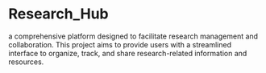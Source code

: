 # Research_Hub
a comprehensive platform designed to facilitate research management and collaboration. This project aims to provide users with a streamlined interface to organize, track, and share research-related information and resources.

